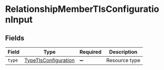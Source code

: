 # RelationshipMemberTlsConfigurationInput


## Fields

| Field                                                               | Type                                                                | Required                                                            | Description                                                         |
| ------------------------------------------------------------------- | ------------------------------------------------------------------- | ------------------------------------------------------------------- | ------------------------------------------------------------------- |
| `type`                                                              | [TypeTlsConfiguration](../../models/shared/typetlsconfiguration.md) | :heavy_minus_sign:                                                  | Resource type                                                       |